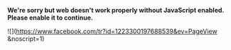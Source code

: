 **We're sorry but web doesn't work properly without JavaScript enabled. Please enable it to continue.**

![](https://www.facebook.com/tr?id=1223300197688539&ev=PageView
    &noscript=1)